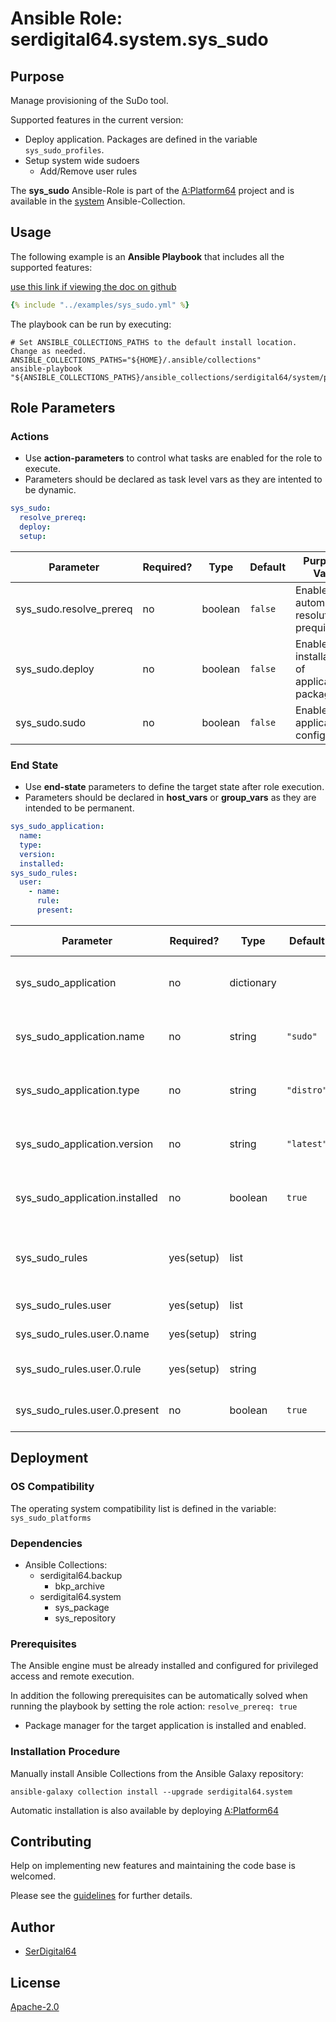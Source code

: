 # Ansible Role: serdigital64.system.sys_sudo

## Purpose

Manage provisioning of the SuDo tool.

Supported features in the current version:

- Deploy application. Packages are defined in the variable `sys_sudo_profiles`.
- Setup system wide sudoers
  - Add/Remove user rules

The **sys_sudo** Ansible-Role is part of the [A:Platform64](https://github.com/aplatform64/aplatform64) project and is available in the [system](https://aplatform64.readthedocs.io/en/latest/collections/system) Ansible-Collection.

## Usage

The following example is an **Ansible Playbook** that includes all the supported features:

[use this link if viewing the doc on github](https://github.com/aplatform64/system/blob/main/playbooks/sys_sudo.yml)

```yaml
{% include "../examples/sys_sudo.yml" %}
```

The playbook can be run by executing:

```shell
# Set ANSIBLE_COLLECTIONS_PATHS to the default install location. Change as needed.
ANSIBLE_COLLECTIONS_PATHS="${HOME}/.ansible/collections"
ansible-playbook "${ANSIBLE_COLLECTIONS_PATHS}/ansible_collections/serdigital64/system/playbooks/sys_sudo.yml"
```

## Role Parameters

### Actions

- Use **action-parameters** to control what tasks are enabled for the role to execute.
- Parameters should be declared as task level vars as they are intented to be dynamic.

```yaml
sys_sudo:
  resolve_prereq:
  deploy:
  setup:
```

| Parameter               | Required? | Type    | Default | Purpose / Value                             |
| ----------------------- | --------- | ------- | ------- | ------------------------------------------- |
| sys_sudo.resolve_prereq | no        | boolean | `false` | Enable automatic resolution of prequisites  |
| sys_sudo.deploy         | no        | boolean | `false` | Enable installation of application packages |
| sys_sudo.sudo           | no        | boolean | `false` | Enable application configuration            |

### End State

- Use **end-state** parameters to define the target state after role execution.
- Parameters should be declared in **host_vars** or **group_vars** as they are intended to be permanent.

```yaml
sys_sudo_application:
  name:
  type:
  version:
  installed:
sys_sudo_rules:
  user:
    - name:
      rule:
      present:
```

| Parameter                      | Required?  | Type       | Default    | Purpose / Value                      |
| ------------------------------ | ---------- | ---------- | ---------- | ------------------------------------ |
| sys_sudo_application           | no         | dictionary |            | Set application package end state    |
| sys_sudo_application.name      | no         | string     | `"sudo"`   | Select application package name      |
| sys_sudo_application.type      | no         | string     | `"distro"` | Select application package type      |
| sys_sudo_application.version   | no         | string     | `"latest"` | Select application package version   |
| sys_sudo_application.installed | no         | boolean    | `true`     | Set application package end state    |
| sys_sudo_rules                 | yes(setup) | list       |            | Define what sudoers rules to process |
| sys_sudo_rules.user            | yes(setup) | list       |            | Define user rules                    |
| sys_sudo_rules.user.0.name     | yes(setup) | string     |            | Define user name                     |
| sys_sudo_rules.user.0.rule     | yes(setup) | string     |            | Define sudoers rule                  |
| sys_sudo_rules.user.0.present  | no         | boolean    | `true`     | Set the rule end state               |

## Deployment

### OS Compatibility

The operating system compatibility list is defined in the variable: `sys_sudo_platforms`

### Dependencies

- Ansible Collections:
  - serdigital64.backup
    - bkp_archive
  - serdigital64.system
    - sys_package
    - sys_repository

### Prerequisites

The Ansible engine must be already installed and configured for privileged access and remote execution.

In addition the following prerequisites can be automatically solved when running the playbook by setting the role action: `resolve_prereq: true`

- Package manager for the target application is installed and enabled.

### Installation Procedure

Manually install Ansible Collections from the Ansible Galaxy repository:

```shell
ansible-galaxy collection install --upgrade serdigital64.system
```

Automatic installation is also available by deploying [A:Platform64](https://aplatform64.readthedocs.io/en/latest/#deployment)

## Contributing

Help on implementing new features and maintaining the code base is welcomed.

Please see the [guidelines](https://aplatform64.readthedocs.io/en/latest/CONTRIBUTING.md) for further details.

## Author

- [SerDigital64](https://serdigital64.github.io/)

## License

[Apache-2.0](https://www.apache.org/licenses/LICENSE-2.0.txt)
